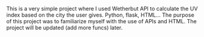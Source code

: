 This is a very simple project where I used Wetherbut API to calculate the UV index based on the city the user gives.
Python, flask, HTML...
The purpose of this project was to familiarize myself with the use of APIs and HTML.
The project will be updated (add more funcs) later. 
